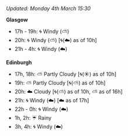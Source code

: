 *Updated: Monday 4th March 15:30*

**Glasgow**

* 17h - 19h: :cyclone: Windy (:partly_sunny:)
* 20h: :cyclone: Windy (:partly_sunny:) [:cyclone:(:cloud:) as of 10h]
* 21h - 4h: :cyclone: Windy (:cloud:)

**Edinburgh**

* 17h, 18h: :partly_sunny: Partly Cloudy [:cyclone:(:sunny:) as of 10h]
* 19h: :partly_sunny: Partly Cloudy [:cyclone:(:partly_sunny:) as of 10h]
* 20h: :cloud: Cloudy [:cyclone:(:partly_sunny:) as of 10h, :partly_sunny: as of 16h]
* 21h: :cyclone: Windy (:cloud:) [:cloud: as of 17h]
* 22h - 0h: :cyclone: Windy (:cloud:)
* 1h, 2h: :umbrella: Rainy
* 3h, 4h: :cyclone: Windy (:cloud:)

